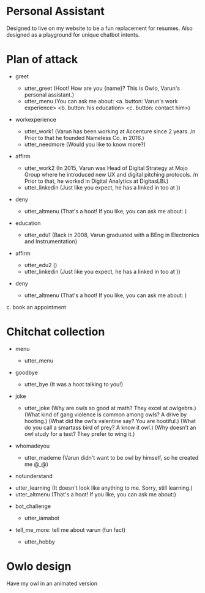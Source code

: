 # Personal Assistant

Designed to live on my website to be a fun replacement for resumes.
Also designed as a playground for unique chatbot intents.

# Plan of attack
* greet
  - utter_greet (Hoot! How are you {name}? This is Owlo, Varun's personal assistant.)
  - utter_menu (You can ask me about: <a. button: Varun's work experience> <b. button: his education> <c. button: contact him>)
* workexperience
  - utter_work1 (Varun has been working at Accenture since 2 years. /n Prior to that he founded Nameless Co. in 2016.)
  - utter_needmore (Would you like to know more?)
* affirm
  - utter_work2 (In 2015, Varun was Head of Digital Strategy at Mojo Group where he introduced new UX and digital pitching protocols. /n Prior to that, he worked in Digital Analytics at DigitasLBi.)
  - utter_linkedin (Just like you expect, he has a linked in too at <LinkedinID>))
* deny
  - utter_altmenu (That's a hoot! If you like, you can ask me about: )

* education
  - utter_edu1 (Back in 2008, Varun graduated with a BEng in Electronics and Instrumentation)
* affirm
  - utter_edu2 ()
  - utter_linkedin (Just like you expect, he has a linked in too at <LinkedinID>))
* deny
  - utter_altmenu (That's a hoot! If you like, you can ask me about: )

c. book an appointment



# Chitchat collection
* menu
  - utter_menu

* goodbye
  - utter_bye (It was a hoot talking to you!)

* joke
  - utter_joke (Why are owls so good at math? They excel at owlgebra.)
  (What kind of gang violence is common among owls? A drive by hooting.)
  (What did the owl’s valentine say? You are hootiful.)
  (What do you call a smartass bird of prey? A know it owl.)
  (Why doesn’t an owl study for a test? They prefer to wing it.)

* whomadeyou
  - utter_mademe (Varun didn't want to be owl by himself, so he created me @_@)

 * notunderstand
  - utter_learning (It doesn't look like anything to me. Sorry, still learning.)
  - utter_altmenu (That's a hoot! If you like, you can ask me about:)

* bot_challenge
  - utter_iamabot

* tell_me_more: tell me about varun (fun fact)
  - utter_hobby

# Owlo design
Have my owl in an animated version